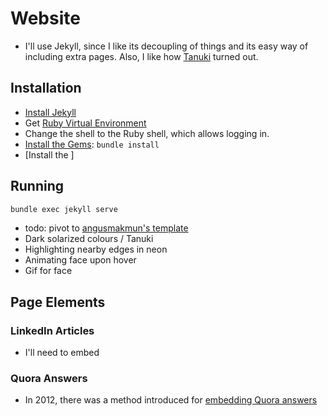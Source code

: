 # Website
* I'll use Jekyll, since I like its decoupling of things and its easy way of including extra pages. Also, I like how [Tanuki](https://tanuki.ai) turned out.
## Installation
* [Install Jekyll](https://jekyllrb.com/docs/installation/)
* Get [Ruby Virtual Environment](https://rvm.io/)
* Change the shell to the Ruby shell, which allows logging in.
* [Install the Gems](https://jekyllrb.com/docs/step-by-step/01-setup/): ```bundle install```
* [Install the ]

## Running
```bash
bundle exec jekyll serve
```
* todo: pivot to [angusmakmun's template](https://github.com/agusmakmun/agusmakmun.github.io)
* Dark solarized colours / Tanuki
* Highlighting nearby edges in neon
* Animating face upon hover
* Gif for face
## Page Elements
### LinkedIn Articles
* I'll need to embed
### Quora Answers
* In 2012, there was a method introduced for [embedding Quora answers](https://www.quora.com/q/quora/Introducing-Embedded-Quotes)
